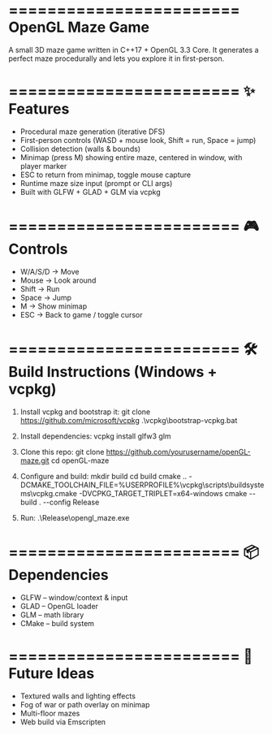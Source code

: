 ========================
OpenGL Maze Game
========================

A small 3D maze game written in C++17 + OpenGL 3.3 Core.
It generates a perfect maze procedurally and lets you explore it in first-person.

========================
✨ Features
========================
- Procedural maze generation (iterative DFS)
- First-person controls (WASD + mouse look, Shift = run, Space = jump)
- Collision detection (walls & bounds)
- Minimap (press M) showing entire maze, centered in window, with player marker
- ESC to return from minimap, toggle mouse capture
- Runtime maze size input (prompt or CLI args)
- Built with GLFW + GLAD + GLM via vcpkg

========================
🎮 Controls
========================
- W/A/S/D  → Move
- Mouse    → Look around
- Shift    → Run
- Space    → Jump
- M        → Show minimap
- ESC      → Back to game / toggle cursor

========================
🛠️ Build Instructions (Windows + vcpkg)
========================

1. Install vcpkg and bootstrap it:
   git clone https://github.com/microsoft/vcpkg
   .\vcpkg\bootstrap-vcpkg.bat

2. Install dependencies:
   vcpkg install glfw3 glm

3. Clone this repo:
   git clone https://github.com/yourusername/openGL-maze.git
   cd openGL-maze

4. Configure and build:
   mkdir build
   cd build
   cmake .. -DCMAKE_TOOLCHAIN_FILE=%USERPROFILE%\vcpkg\scripts\buildsystems\vcpkg.cmake -DVCPKG_TARGET_TRIPLET=x64-windows
   cmake --build . --config Release

5. Run:
   .\Release\opengl_maze.exe

========================
📦 Dependencies
========================
- GLFW – window/context & input
- GLAD – OpenGL loader
- GLM  – math library
- CMake – build system

========================
🚀 Future Ideas
========================
- Textured walls and lighting effects
- Fog of war or path overlay on minimap
- Multi-floor mazes
- Web build via Emscripten

